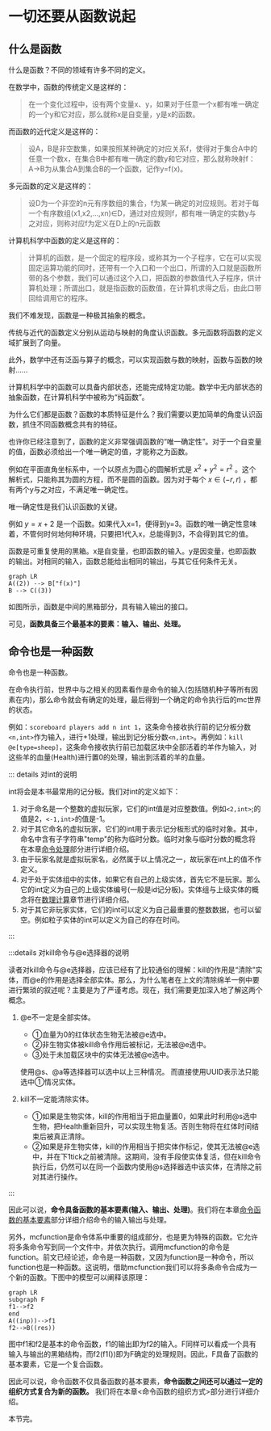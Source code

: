 # 一切还要从函数说起

## 什么是函数

什么是函数？不同的领域有许多不同的定义。

在数学中，函数的传统定义是这样的：

> 在一个变化过程中，设有两个变量x、y，如果对于任意一个x都有唯一确定的一个y和它对应，那么就称x是自变量，y是x的函数。

而函数的近代定义是这样的：

> 设A，B是非空数集，如果按照某种确定的对应关系f，使得对于集合A中的任意一个数x，在集合B中都有唯一确定的数y和它对应，那么就称映射f：A->B为从集合A到集合B的一个函数，记作y=f(x)。

多元函数的定义是这样的：

> 设D为一个非空的n元有序数组的集合，f为某一确定的对应规则。若对于每一个有序数组(x1,x2,...,xn)∈D，通过对应规则f，都有唯一确定的实数y与之对应，则称对应f为定义在D上的n元函数

计算机科学中函数的定义是这样的：

> 计算机的函数，是一个固定的程序段，或称其为一个子程序，它在可以实现固定运算功能的同时，还带有一个入口和一个出口，所谓的入口就是函数所带的各个参数，我们可以通过这个入口，把函数的参数值代入子程序，供计算机处理；所谓出口，就是指函数的函数值，在计算机求得之后，由此口带回给调用它的程序。

我们不难发现，函数是一种极其抽象的概念。

传统与近代的函数定义分别从运动与映射的角度认识函数。多元函数将函数的定义域扩展到了向量。

此外，数学中还有泛函与算子的概念，可以实现函数与数的映射，函数与函数的映射……

计算机科学中的函数可以具备内部状态，还能完成特定功能。数学中无内部状态的抽象函数，在计算机科学中被称为“纯函数”。

为什么它们都是函数？函数的本质特征是什么？我们需要以更加简单的角度认识函数，抓住不同函数概念共有的特征。

也许你已经注意到了，函数的定义非常强调函数的“唯一确定性”。对于一个自变量的值，函数必须给出一个唯一确定的值，才能称之为函数。

例如在平面直角坐标系中，一个以原点为圆心的圆解析式是 $x^2+y^2=r^2$ 。这个解析式，只能称其为圆的方程，而不是圆的函数。因为对于每个 $x∈(-r,r)$ ，都有两个y与之对应，不满足唯一确定性。

唯一确定性是我们认识函数的关键。

例如 $y=x+2$ 是一个函数。如果代入x=1，便得到y=3。函数的唯一确定性意味着，不管何时何地何种环境，只要把1代入x，总能得到3，不会得到其它的值。

函数是可重复使用的黑箱。x是自变量，也即函数的输入。y是因变量，也即函数的输出。对相同的输入，函数总能给出相同的输出，与其它任何条件无关。

```mermaid
graph LR
A((2)) --> B["f(x)"]
B --> C((3))
```

如图所示，函数是中间的黑箱部分，具有输入输出的接口。

可见，**函数具备三个最基本的要素：输入、输出、处理。**

## 命令也是一种函数

命令也是一种函数。

在命令执行前，世界中与之相关的因素看作是命令的输入(包括随机种子等所有因素在内)，那么命令就会有确定的处理，最后得到一个确定的命令执行后的mc世界的状态。

例如：`scoreboard players add n int 1`，这条命令接收执行前的记分板分数`<n,int>`作为输入，进行+1处理，输出到记分板分数`<n,int>`。再例如：`kill @e[type=sheep]`，这条命令接收执行前已加载区块中全部活着的羊作为输入，对这些羊的血量(Health)进行置0的处理，输出到活着的羊的血量。

::: details 对int的说明

int将会是本书最常用的记分板。我们对int的定义如下：

1. 对于命名是一个整数的虚拟玩家，它们的int值是对应整数值。例如`<2,int>`;的值是2，`<-1,int>`的值是-1。
2. 对于其它命名的虚拟玩家，它们的int用于表示记分板形式的临时对象。其中，命名中含有子字符串"temp"的称为临时分数。临时对象与临时分数的概念将在本章[命令处理]()部分进行详细介绍。
3. 由于玩家名就是虚拟玩家名，必然属于以上情况之一，故玩家在int上的值不作定义。
4. 对于处于实体组中的实体，如果它有自己的上级实体，首先它不是玩家。那么它的int定义为自己的上级实体编号(一般是id记分板)。实体组与上级实体的概念将在[数理计算]()章节进行详细介绍。
5. 对于其它非玩家实体，它们的int可以定义为自己最重要的整数数据，也可以留空。例如粒子实体的int可以定义为自己的存在时间。

:::

:::details 对kill命令与@e选择器的说明

读者对kill命令与@e选择器，应该已经有了比较通俗的理解：kill的作用是“清除”实体，而@e的作用是选择全部实体。那么，为什么笔者在上文的清除绵羊一例中要进行繁琐的叙述呢？主要是为了严谨考虑。现在，我们需要更加深入地了解这两个概念。

1. @e不一定是全部实体。
   - ①血量为0的红体状态生物无法被@e选中。
   - ②非生物实体被kill命令作用后被标记，无法被@e选中。
   - ③处于未加载区块中的实体无法被@e选中。

    使用@s、@a等选择器可以选中以上三种情况。
    而直接使用UUID表示法只能选中①情况实体。
2. kill不一定能清除实体。
   - ①如果是生物实体，kill的作用相当于把血量置0，如果此时利用@s选中生物，把Health重新回升，可以实现生物复活。否则生物将在红体时间结束后被真正清除。
   - ②如果是非生物实体，kill的作用相当于把实体作标记，使其无法被@e选中，并在下1tick之前被清除。这期间，没有手段使实体复活，但在kill命令执行后，仍然可以在同一个函数内使用@s选择器选中该实体，在清除之前对其进行操作。

:::

因此可以说，**命令具备函数的基本要素(输入、输出、处理)**。我们将在本章[命令函数的基本要素]()部分详细介绍命令的输入输出与处理。

另外，mcfunction是命令体系中重要的组成部分，也是更为特殊的函数。它允许将多条命令写到同一个文件中，并依次执行。调用mcfunction的命令是function。前文已经论述，命令是一种函数，又因为function是一种命令，所以function也是一种函数。这说明，借助mcfunction我们可以将多条命令合成为一个新的函数。下图中的模型可以阐释该原理：

```mermaid
graph LR
subgraph F
f1-->f2
end
A((inp))-->f1
f2-->B((res))
```

图中f1和f2是基本的命令函数，f1的输出即为f2的输入。F同样可以看成一个具有输入与输出的黑箱结构，而f2(f1())即为F确定的处理规则。因此，F具备了函数的基本要素，它是一个复合函数。

因此可以说，命令函数不仅具备函数的基本要素，**命令函数之间还可以通过一定的组织方式复合为新的函数。** 我们将在本章<命令函数的组织方式>部分进行详细介绍。

本节完。


